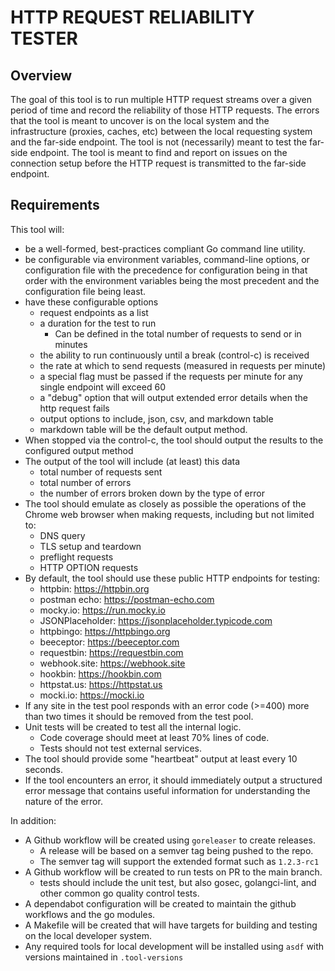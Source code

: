 # HTTP REQUEST RELIABILITY TESTER

## Overview

The goal of this tool is to run multiple HTTP request streams over a given period of time and record the reliability of those HTTP requests. The errors that the tool is meant to uncover is on the local system and the infrastructure (proxies, caches, etc) between the local requesting system and the far-side endpoint. The tool is not (necessarily) meant to test the far-side endpoint. The tool is meant to find and report on issues on the connection setup before the HTTP request is transmitted to the far-side endpoint.

## Requirements

This tool will:

* be a well-formed, best-practices compliant Go command line utility.
* be configurable via environment variables, command-line options, or configuration file with the precedence for configuration being in that order with the environment variables being the most precedent and the configuration file being least.
* have these configurable options
  * request endpoints as a list
  * a duration for the test to run
    * Can be defined in the total number of requests to send or in minutes
  * the ability to run continuously until a break (control-c) is received
  * the rate at which to send requests (measured in requests per minute)
  * a special flag must be passed if the requests per minute for any single endpoint will exceed 60
  * a "debug" option that will output extended error details when the http request fails
  * output options to include, json, csv, and markdown table
  * markdown table will be the default output method.
* When stopped via the control-c, the tool should output the results to the configured output method
* The output of the tool will include (at least) this data
  * total number of requests sent
  * total number of errors
  * the number of errors broken down by the type of error
* The tool should emulate as closely as possible the operations of the Chrome web browser when making requests, including but not limited to:
  * DNS query
  * TLS setup and teardown
  * preflight requests
  * HTTP OPTION requests
* By default, the tool should use these public HTTP endpoints for testing:
  * httpbin: https://httpbin.org
  * postman echo: https://postman-echo.com
  * mocky.io: https://run.mocky.io
  * JSONPlaceholder: https://jsonplaceholder.typicode.com
  * httpbingo: https://httpbingo.org
  * beeceptor: https://beeceptor.com
  * requestbin: https://requestbin.com
  * webhook.site: https://webhook.site
  * hookbin: https://hookbin.com
  * httpstat.us: https://httpstat.us
  * mocki.io: https://mocki.io
* If any site in the test pool responds with an error code (>=400) more than two times it should be removed from the test pool.
* Unit tests will be created to test all the internal logic.
  * Code coverage should meet at least 70% lines of code.
  * Tests should not test external services.
* The tool should provide some "heartbeat" output at least every 10 seconds.
* If the tool encounters an error, it should immediately output a structured error message that contains useful information for understanding the nature of the error.

In addition:

* A Github workflow will be created using `goreleaser` to create releases.
  * A release will be based on a semver tag being pushed to the repo.
  * The semver tag will support the extended format such as `1.2.3-rc1`
* A Github workflow will be created to run tests on PR to the main branch.
  * tests should include the unit test, but also gosec, golangci-lint, and other common go quality control tests.
* A dependabot configuration will be created to maintain the github workflows and the go modules.
* A Makefile will be created that will have targets for building and testing on the local developer system.
* Any required tools for local development will be installed using `asdf` with versions maintained in `.tool-versions`
